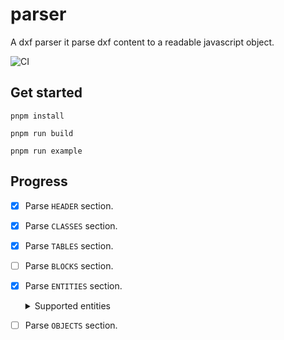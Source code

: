 # parser

A dxf parser it parse dxf content to a readable javascript object.

![CI](https://github.com/dxfjs/parser/actions/workflows/ci.yml/badge.svg)

## Get started

```
pnpm install

pnpm run build

pnpm run example
```

## Progress

- [x] Parse `HEADER` section.
- [x] Parse `CLASSES` section.
- [x] Parse `TABLES` section.
- [ ] Parse `BLOCKS` section.
- [x] Parse `ENTITIES` section.
    <details><summary>Supported entities</summary>
  
    - [x] 3DFACE
    - [x] 3DSOLID
    - [ ] ACAD_PROXY_ENTITY
    - [x] ARC
    - [ ] ATTDEF
    - [ ] ATTRIB
    - [ ] BODY
    - [x] CIRCLE
    - [ ] DIMENSION
    - [x] ELLIPSE
    - [ ] HATCH
    - [ ] HELIX
    - [ ] IMAGE
    - [ ] INSERT
    - [ ] LEADER
    - [ ] LIGHT
    - [x] LINE
    - [x] LWPOLYLINE
    - [ ] MESH
    - [ ] MLINE
    - [ ] MLEADERSTYLE
    - [ ] MLEADER
    - [ ] MTEXT
    - [ ] OLEFRAME
    - [ ] OLE2FRAME
    - [x] POINT
    - [ ] POLYLINE
    - [ ] RAY
    - [ ] REGION
    - [ ] SECTION
    - [ ] SEQEND
    - [ ] SHAPE
    - [x] SOLID
    - [ ] SPLINE
    - [ ] SUN
    - [ ] SURFACE
    - [ ] TABLE
    - [x] TEXT
    - [ ] TOLERANCE
    - [ ] TRACE
    - [ ] UNDERLAY
    - [ ] VERTEX
    - [ ] VIEWPORT
    - [ ] WIPEOUT
    - [ ] XLINE
  
    </details>
- [ ] Parse `OBJECTS` section.
